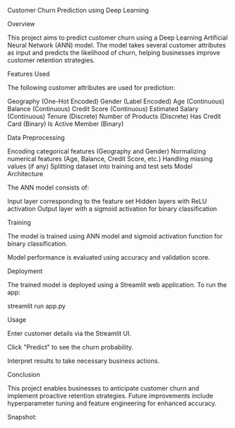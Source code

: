 Customer Churn Prediction using Deep Learning

Overview

This project aims to predict customer churn using a Deep Learning Artificial Neural Network (ANN) model. The model takes several customer attributes as input and predicts the likelihood of churn, helping businesses improve customer retention strategies.

Features Used

The following customer attributes are used for prediction:

Geography (One-Hot Encoded)
Gender (Label Encoded)
Age (Continuous)
Balance (Continuous)
Credit Score (Continuous)
Estimated Salary (Continuous)
Tenure (Discrete)
Number of Products (Discrete)
Has Credit Card (Binary)
Is Active Member (Binary)

Data Preprocessing

Encoding categorical features (Geography and Gender)
Normalizing numerical features (Age, Balance, Credit Score, etc.)
Handling missing values (if any)
Splitting dataset into training and test sets
Model Architecture

The ANN model consists of:

Input layer corresponding to the feature set
Hidden layers with ReLU activation
Output layer with a sigmoid activation for binary classification

Training

The model is trained using ANN model and sigmoid activation function for binary classification.

Model performance is evaluated using accuracy and validation score.

Deployment

The trained model is deployed using a Streamlit web application. To run the app:

streamlit run app.py

Usage

Enter customer details via the Streamlit UI.

Click "Predict" to see the churn probability.

Interpret results to take necessary business actions.

Conclusion

This project enables businesses to anticipate customer churn and implement proactive retention strategies. Future improvements include hyperparameter tuning and feature engineering for enhanced accuracy.

Snapshot:
